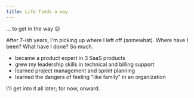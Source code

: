 ```yaml
---
title: Life finds a way
---
```


... to get in the way 😉

After 7-ish years, I'm picking up where I left off (somewhat). Where have I been? What have I done? So much. 
- became a product expert in 3 SaaS products
- grew my leadership skills in technical and billing support
- learned project management and sprint planning
- learned the dangers of feeling "like family" in an organization

I'll get into it all later; for now, onward.

